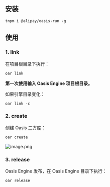 ## 安装

```shell
tnpm i @alipay/oasis-run -g
```

## 使用


### 1. link

在项目根目录下执行：

```shell
oar link
```

**第一次使用输入 Oasis Engine 项目根目录。**

如果引擎目录变化：

```shell
oar link -c
```

### 2. create

创建 Oasis 二方库：

```shell
oar create
```

![image.png](https://intranetproxy.alipay.com/skylark/lark/0/2020/png/161276/1599443722404-4dab68e8-b7b9-4fab-99d2-aa8dd9c75fce.png#align=left&display=inline&height=445&margin=%5Bobject%20Object%5D&name=image.png&originHeight=454&originWidth=633&size=11509&status=done&style=none&width=620)


### 3. release

Oasis Engine 发布，在 Oasis Engine 目录下执行：

```shell
oar release
```